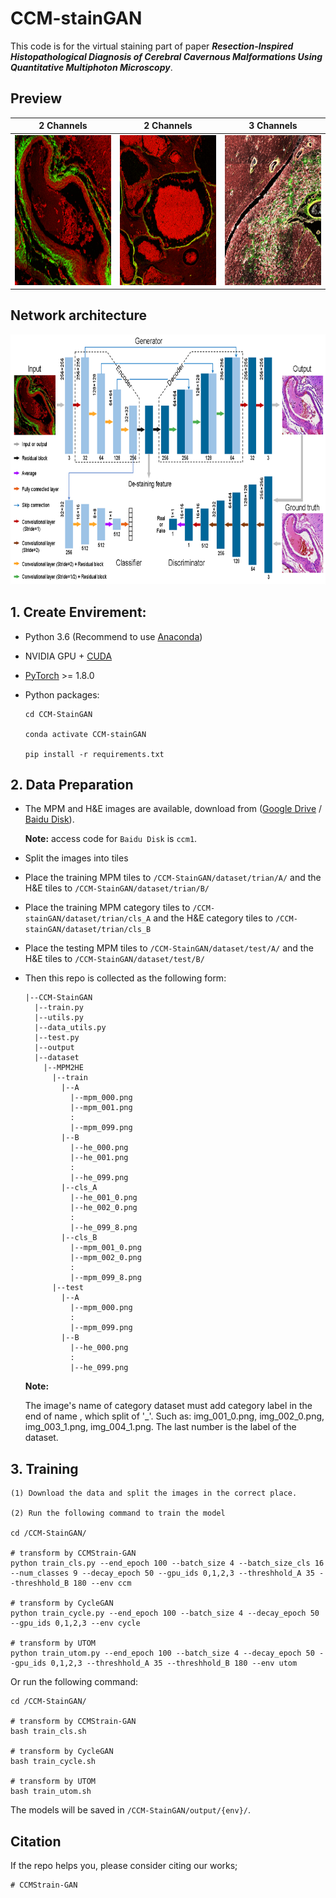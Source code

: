 

# CCM-stainGAN

This code is for the virtual staining part of paper ***Resection-Inspired Histopathological Diagnosis of Cerebral Cavernous Malformations Us******ing Quantitative Multiphoton Microscopy***.

## Preview

|                      2 Channels                      |                       2 Channels                       |                       3 Channels                       |
| :---------------------------------------------------: | :----------------------------------------------------: | :----------------------------------------------------: |
| <img src="./figure/he-mpm.gif"  height=240 width=240> | <img src="./figure/he-mpm1.gif"  height=240 width=240> | <img src="./figure/ppb-mpm.gif"  height=240 width=240> |

## Network architecture

<img src="./figure/structure.png"  height=400 width=780>

## 1. Create Envirement:

- Python 3.6 (Recommend to use [Anaconda](https://www.anaconda.com/download/#linux))
- NVIDIA GPU + [CUDA](https://developer.nvidia.com/cuda-downloads)
- [PyTorch](https://pytorch.org/get-started/previous-versions/) >= 1.8.0
- Python packages:

  ```shell
  cd CCM-StainGAN
  
  conda activate CCM-stainGAN
  
  pip install -r requirements.txt
  ```

## 2. Data Preparation

- The MPM and H&E images are available, download from ([Google Drive](https://www.google.com) / [Baidu Disk](https://www.baidu.com)). 

  **Note:** access code for `Baidu Disk` is `ccm1`.
  
- Split the images into tiles

- Place the training MPM tiles to `/CCM-StainGAN/dataset/trian/A/` and the H&E tiles to `/CCM-StainGAN/dataset/trian/B/`

- Place the training MPM category tiles to `/CCM-stainGAN/dataset/trian/cls_A`  and the H&E  category tiles to `/CCM-stainGAN/dataset/trian/cls_B`  

- Place the testing MPM tiles to `/CCM-StainGAN/dataset/test/A/` and the H&E tiles to `/CCM-StainGAN/dataset/test/B/`

- Then this repo is collected as the following form:

  ```shell
  |--CCM-StainGAN
    |--train.py
    |--utils.py
    |--data_utils.py
    |--test.py
    |--output
    |--dataset
      |--MPM2HE
        |--train
          |--A
            |--mpm_000.png
            |--mpm_001.png
            :
            |--mpm_099.png
          |--B
            |--he_000.png
            |--he_001.png
            :
            |--he_099.png
          |--cls_A
            |--he_001_0.png
            |--he_002_0.png
            :
            |--he_099_8.png
          |--cls_B
            |--mpm_001_0.png
            |--mpm_002_0.png
            :
            |--mpm_099_8.png
        |--test
          |--A
            |--mpm_000.png
            :
            |--mpm_099.png
          |--B
            |--he_000.png
            :
            |--he_099.png
  ```
  
  **Note:**
  
  The image's name of category  dataset must add category label in the end of name , which split of '_'. Such as: img_001_0.png, img_002_0.png, img_003_1.png, img_004_1.png.  The last number is the label of the dataset.
## 3. Training

```shell
(1) Download the data and split the images in the correct place.

(2) Run the following command to train the model

cd /CCM-StainGAN/

# transform by CCMStrain-GAN
python train_cls.py --end_epoch 100 --batch_size 4 --batch_size_cls 16 --num_classes 9 --decay_epoch 50 --gpu_ids 0,1,2,3 --threshhold_A 35 --threshhold_B 180 --env ccm

# transform by CycleGAN
python train_cycle.py --end_epoch 100 --batch_size 4 --decay_epoch 50 --gpu_ids 0,1,2,3 --env cycle

# transform by UTOM
python train_utom.py --end_epoch 100 --batch_size 4 --decay_epoch 50 --gpu_ids 0,1,2,3 --threshhold_A 35 --threshhold_B 180 --env utom
```

Or run the following command:

```shell
cd /CCM-StainGAN/

# transform by CCMStrain-GAN
bash train_cls.sh

# transform by CycleGAN
bash train_cycle.sh

# transform by UTOM
bash train_utom.sh
```

The models will be saved in `/CCM-StainGAN/output/{env}/`.

## Citation

If the repo helps you, please consider citing our works;

```shell
# CCMStrain-GAN

```
